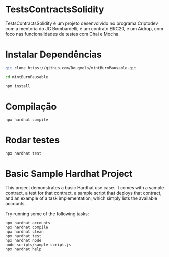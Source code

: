 # TestsContractsSolidity

TestsContractsSolidity é um projeto desenvolvido no programa Criptodev com a mentoria do JC Bombardelli, é um contrato ERC20, e um Aidrop, com foco nas funcionalidades de testes com Chai e Mocha.

# Instalar Dependências

```bash
git clone https://github.com/Dougmelo/mintBurnPausable.git
```

```bash
cd mintBurnPausable
```

```bash
npm install
```

# Compilação 

```bash
npx hardhat compile
```

# Rodar testes 

```bash
npx hardhat test
```

# Basic Sample Hardhat Project

This project demonstrates a basic Hardhat use case. It comes with a sample contract, a test for that contract, a sample script that deploys that contract, and an example of a task implementation, which simply lists the available accounts.

Try running some of the following tasks:

```shell
npx hardhat accounts
npx hardhat compile
npx hardhat clean
npx hardhat test
npx hardhat node
node scripts/sample-script.js
npx hardhat help
```
